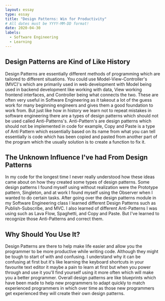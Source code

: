 ```yaml
---
layout: essay
type: essay
title: "Design Patterns: Win for Productivity"
# All dates must be YYYY-MM-DD format!
date: 2020-04-30
labels:
  - Software Engineering
  - Learning
---
```


## Design Patterns are Kind of Like History

Design Patterns are essentially different methods of programming which are tailored to different situations. You could use Model-View-Controller's (MVC)'s which are primarily used in web development with Model being used in backend development like working with data, View working frontend interfaces, and Controller being what connects the two. These are often very useful in Software Engineering as it takeout a lot of the guess work for many beginning engineers and gives them a good foundation to work from. But just like how in history we learn not to repeat mistakes in software engineering there are a types of design patterns which should not be used called Anti-Patterns's. Anti-Pattern's are design patterns which should not be implemented in code for example, Copy and Paste is a type of Anti Pattern which essentially based on its name from what you can tell essentially is code which has been copied and pasted from another part of the program which the usually solution is to create a function to fix it.


## The Unknown Influence I've had From Design Patterns

In my code for the longest time I never really understood how these ideas came about on how they created some types of design patterns. Some design patterns I found myself using without realization were the Prototype pattern, Singleton, and at work I found myself using the Observer when I wanted to do certain tasks. After going over the design patterns module in my Software Engineering class I learned different Design Patterns such as Publish-Subscribe, and MVC. I also learned of different Anti-Patterns I was using such as Lava Flow, Spaghetti, and Copy and Paste. But I've learned to recognize those Anti-Patterns and correct them.

## Why Should You Use It? 

Design Patterns are there to help make life easier and allow you the programmer to be more productive while writing code. Although they might be tough to start of with and confusing. I understand why it can be confusing at first but it's like learning the keyboard shortcuts in your favourite text editor it maybe a pain to learn at first but when you power through and use it you'll find yourself using it more often which will make you a better programmer. Overall design patterns are like blueprints which have been made to help new programmers to adapt quickly to match experienced programmers in which over time as those new programmers get experienced they will create their own design patterns.

